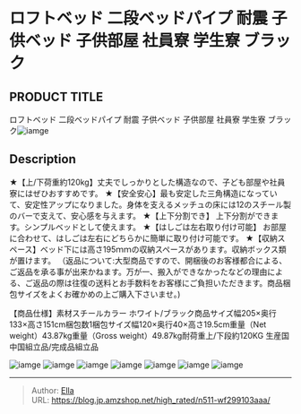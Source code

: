 # ロフトベッド 二段ベッドパイプ 耐震 子供ベッド 子供部屋 社員寮 学生寮 ブラック


## PRODUCT TITLE 

ロフトベッド 二段ベッドパイプ 耐震 子供ベッド 子供部屋 社員寮 学生寮 ブラック![iamge](https://b2bfiles1.gigab2b.cn/image/wkseller/303/193201铁架床/20200521_651c08528fb9403a70d17a8f2d4a8968.jpg)

## Description

★【上/下荷重約120kg】丈夫でしっかりとした構造なので、子ども部屋や社員寮にはぜひおすすめです。
★【安全安心】最も安定した三角構造になっていて、安定性アップになりました。身体を支えるメッチュの床には12のスチール製のバーで支えて、安心感を与えます。
★【上下分割でき】 上下分割ができます。シンプルベッドとして使えます。
★【はしごは左右取り付け可能】 お部屋に合わせて、はしごは左右にどちらかに簡単に取り付け可能です。
★【収納スペース】ベッド下には高さ195ｍｍの収納スペースがあります。収納ボックス類が置けます。
（返品について:大型商品ですので、開梱後のお客様都合による、ご返品を承る事が出来かねます。万が一、搬入ができなかったなどの理由による、ご返品の際は往復の送料とお手数料をお客様にご負担いただきます。商品梱包サイズをよくお確かめの上ご購入下さいませ。)

【商品仕様】素材スチールカラー	ホワイト/ブラック商品サイズ幅205×奥行133×高さ151cm梱包数1梱包サイズ幅120×奥行40×高さ19.5cm重量（Net weight）43.87kg重量（Gross weight）49.87kg耐荷重上/下段約120KG 生産国中国組立品/完成品組立品




![iamge](https://b2bfiles1.gigab2b.cn/image/wkseller/303/20230105_95d3928cc7f627503a7abcbbd194db7e.jpg)
![iamge](https://b2bfiles1.gigab2b.cn/image/wkseller/303/20230105_b6256b04f400acde56f21f148165ec20.jpg)
![iamge](https://b2bfiles1.gigab2b.cn/image/wkseller/303/193201铁架床/20200521_2d22ba72b0d3bc7bacc337f321d6850f.jpg)
![iamge](https://b2bfiles1.gigab2b.cn/image/wkseller/303/193201铁架床/20200521_265eb8b97c70a1f53195c1b0b0c8b112.jpg)
![iamge](https://b2bfiles1.gigab2b.cn/image/wkseller/303/193201铁架床/20200521_4e4d05e65ff0d912b41f5427f016454d.jpg)
![iamge](https://b2bfiles1.gigab2b.cn/image/wkseller/303/193201铁架床/20200521_7133160194ab09b7b11ac28b7e04d48b.jpg)
![iamge](https://b2bfiles1.gigab2b.cn/image/wkseller/303/193201铁架床/20200521_b57a855aa544c745e77008c20a3b2fca.jpg)


---

> Author: [Ella](https://blog.jp.amzshop.net/)  
> URL: https://blog.jp.amzshop.net/high_rated/n511-wf299103aaa/  

